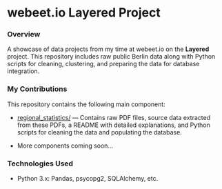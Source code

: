 # webeet.io Layered Project

### Overview

A showcase of data projects from my time at webeet.io on the **Layered** project. This repository includes raw public Berlin data along with Python scripts for cleaning, clustering, and preparing the data for database integration.

### My Contributions

This repository contains the following main component:

- [regional_statistics/](regional_statistics) — Contains raw PDF files, source data extracted from these PDFs, a README with detailed explanations, and Python scripts for cleaning the data and populating the database.

- More components coming soon...


### Technologies Used

- Python 3.x: Pandas, psycopg2, SQLAlchemy, etc.
